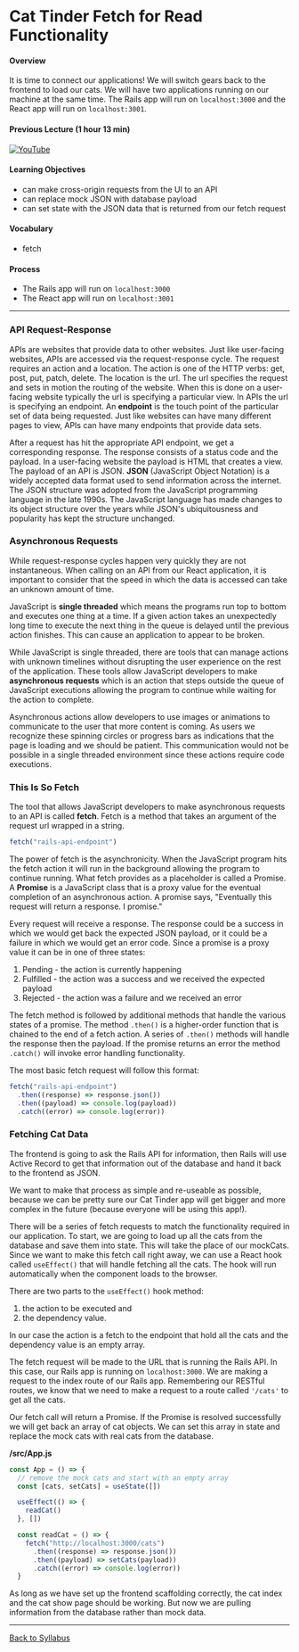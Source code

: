 # Cat Tinder Fetch for Read Functionality

#### Overview

It is time to connect our applications! We will switch gears back to the frontend to load our cats. We will have two applications running on our machine at the same time. The Rails app will run on `localhost:3000` and the React app will run on `localhost:3001`.

#### Previous Lecture (1 hour 13 min)

[![YouTube](http://img.youtube.com/vi/b4XhdUReNJ4/0.jpg)](https://www.youtube.com/watch?v=b4XhdUReNJ4)

#### Learning Objectives

- can make cross-origin requests from the UI to an API
- can replace mock JSON with database payload
- can set state with the JSON data that is returned from our fetch request

#### Vocabulary

- fetch

#### Process

- The Rails app will run on `localhost:3000`
- The React app will run on `localhost:3001`

---

### API Request-Response

APIs are websites that provide data to other websites. Just like user-facing websites, APIs are accessed via the request-response cycle. The request requires an action and a location. The action is one of the HTTP verbs: get, post, put, patch, delete. The location is the url. The url specifies the request and sets in motion the routing of the website. When this is done on a user-facing website typically the url is specifying a particular view. In APIs the url is specifying an endpoint. An **endpoint** is the touch point of the particular set of data being requested. Just like websites can have many different pages to view, APIs can have many endpoints that provide data sets.

After a request has hit the appropriate API endpoint, we get a corresponding response. The response consists of a status code and the payload. In a user-facing website the payload is HTML that creates a view. The payload of an API is JSON. **JSON** (JavaScript Object Notation) is a widely accepted data format used to send information across the internet. The JSON structure was adopted from the JavaScript programming language in the late 1990s. The JavaScript language has made changes to its object structure over the years while JSON's ubiquitousness and popularity has kept the structure unchanged.

### Asynchronous Requests

While request-response cycles happen very quickly they are not instantaneous. When calling on an API from our React application, it is important to consider that the speed in which the data is accessed can take an unknown amount of time.

JavaScript is **single threaded** which means the programs run top to bottom and executes one thing at a time. If a given action takes an unexpectedly long time to execute the next thing in the queue is delayed until the previous action finishes. This can cause an application to appear to be broken.

While JavaScript is single threaded, there are tools that can manage actions with unknown timelines without disrupting the user experience on the rest of the application. These tools allow JavaScript developers to make **asynchronous requests** which is an action that steps outside the queue of JavaScript executions allowing the program to continue while waiting for the action to complete.

Asynchronous actions allow developers to use images or animations to communicate to the user that more content is coming. As users we recognize these spinning circles or progress bars as indications that the page is loading and we should be patient. This communication would not be possible in a single threaded environment since these actions require code executions.

### This Is So Fetch

The tool that allows JavaScript developers to make asynchronous requests to an API is called **fetch**. Fetch is a method that takes an argument of the request url wrapped in a string.

```javascript
fetch("rails-api-endpoint")
```

The power of fetch is the asynchronicity. When the JavaScript program hits the fetch action it will run in the background allowing the program to continue running. What fetch provides as a placeholder is called a Promise. A **Promise** is a JavaScript class that is a proxy value for the eventual completion of an asynchronous action. A promise says, "Eventually this request will return a response. I promise."

Every request will receive a response. The response could be a success in which we would get back the expected JSON payload, or it could be a failure in which we would get an error code. Since a promise is a proxy value it can be in one of three states:

1. Pending - the action is currently happening
2. Fulfilled - the action was a success and we received the expected payload
3. Rejected - the action was a failure and we received an error

The fetch method is followed by additional methods that handle the various states of a promise. The method `.then()` is a higher-order function that is chained to the end of a fetch action. A series of `.then()` methods will handle the response then the payload. If the promise returns an error the method `.catch()` will invoke error handling functionality.

The most basic fetch request will follow this format:

```javascript
fetch("rails-api-endpoint")
  .then((response) => response.json())
  .then((payload) => console.log(payload))
  .catch((error) => console.log(error))
```

### Fetching Cat Data

The frontend is going to ask the Rails API for information, then Rails will use Active Record to get that information out of the database and hand it back to the frontend as JSON.

We want to make that process as simple and re-useable as possible, because we can be pretty sure our Cat Tinder app will get bigger and more complex in the future (because everyone will be using this app!).

There will be a series of fetch requests to match the functionality required in our application. To start, we are going to load up all the cats from the database and save them into state. This will take the place of our mockCats. Since we want to make this fetch call right away, we can use a React hook called `useEffect()` that will handle fetching all the cats. The hook will run automatically when the component loads to the browser.

There are two parts to the `useEffect()` hook method:

1. the action to be executed and
2. the dependency value.

In our case the action is a fetch to the endpoint that hold all the cats and the dependency value is an empty array.

The fetch request will be made to the URL that is running the Rails API. In this case, our Rails app is running on `localhost:3000`. We are making a request to the index route of our Rails app. Remembering our RESTful routes, we know that we need to make a request to a route called `'/cats'` to get all the cats.

Our fetch call will return a Promise. If the Promise is resolved successfully we will get back an array of cat objects. We can set this array in state and replace the mock cats with real cats from the database.

**/src/App.js**

```javascript
const App = () => {
  // remove the mock cats and start with an empty array
  const [cats, setCats] = useState([])

  useEffect(() => {
    readCat()
  }, [])

  const readCat = () => {
    fetch("http://localhost:3000/cats")
      .then((response) => response.json())
      .then((payload) => setCats(payload))
      .catch((error) => console.log(error))
  }
```

As long as we have set up the frontend scaffolding correctly, the cat index and the cat show page should be working. But now we are pulling information from the database rather than mock data.

---

[Back to Syllabus](../../README.md#bringing-it-together)
